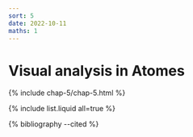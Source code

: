 ```yaml
---
sort: 5
date: 2022-10-11
maths: 1
---
```


# Visual analysis in Atomes

{% include chap-5/chap-5.html %}

{% include list.liquid all=true %}

{% bibliography --cited %}
